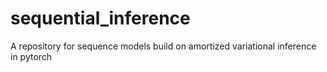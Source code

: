 # sequential_inference
A repository for sequence models build on amortized variational inference in pytorch
